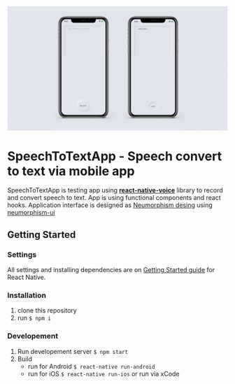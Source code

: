 <p align="center"><img src="https://github.com/massoprod/SpeechToTextApp/blob/master/images/previews.png?raw=true" width="600"></p>


# SpeechToTextApp - Speech convert to text via mobile app

SpeechToTextApp is testing app using [**react-native-voice**](https://github.com/react-native-community/voice) library to record and convert speech to text.
App is using functional components and react hooks.
Application interface is designed as [Neumorphism desing](https://neumorphism.io/) using [neumorphism-ui](https://github.com/usamamoinakhter/Neumorphism-ui)


## Getting Started

### Settings
All settings and installing dependencies are on [Getting Started guide](https://facebook.github.io/react-native/docs/getting-started.html) for React Native.

### Installation
1. clone this repository
2. run `$ npm i`

### Developement
1. Run developement server `$ npm start` 
2. Build
    - run for Android `$ react-native run-android`
    - run for iOS `$ react-native run-ios` or run via xCode

